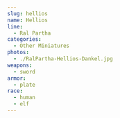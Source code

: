 ```yaml
---
slug: hellios
name: Hellios
line:
  - Ral Partha
categories:
  - Other Miniatures
photos:
  - ./RalPartha-Hellios-Dankel.jpg
weapons:
  - sword
armor:
  - plate
race:
  - human
  - elf
---
```


